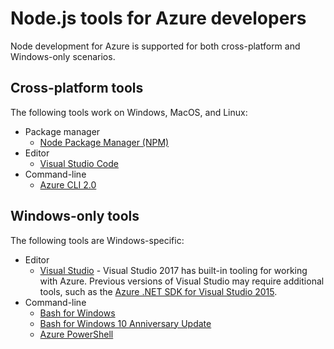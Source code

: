 # Node.js tools for Azure developers

Node development for Azure is supported for both cross-platform and Windows-only scenarios.

## Cross-platform tools
The following tools work on Windows, MacOS, and Linux:

- Package manager
	- [Node Package Manager (NPM)](https://nodejs.org)
- Editor
	- [Visual Studio Code](http://code.visualstudio.com/)
- Command-line
	- [Azure CLI 2.0](https://docs.microsoft.com/cli/azure/overview)
 
## Windows-only tools
The following tools are Windows-specific:

- Editor
	- [Visual Studio](https://www.visualstudio.com/downloads/) - Visual Studio 2017 has built-in tooling for working with Azure.  Previous versions of Visual Studio may require additional tools, such as the [Azure .NET SDK for Visual Studio 2015](http://go.microsoft.com/fwlink/?LinkId=518003).
- Command-line
	- [Bash for Windows](https://git-scm.com/download/win)
	- [Bash for Windows 10 Anniversary Update](bash-for-windows.md)
	- [Azure PowerShell](https://docs.microsoft.com/azure/powershell-install-configure)


